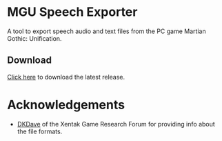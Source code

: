 # MGU Speech Exporter

A tool to export speech audio and text files from the PC game Martian Gothic: Unification.

## Download

[Click here](https://github.com/kapdap/mgu-speech-exporter/releases/download/testing/MGUSpeechExporter.zip) to download the latest release.

# Acknowledgements

 * [DKDave](https://forum.xentax.com/viewtopic.php?p=152216#p152216) of the Xentak Game Research Forum for providing info about the file formats.
